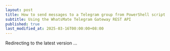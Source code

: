 ```yaml
---
layout: post
title: How to send messages to a Telegram group from PowerShell script
subtitle: Using the WhatsMate Telegram Gateway REST API
published: true
last_modified_at: 2025-03-16T00:00:00+08:00
---
```


<script>
    function pageRedirect() {
        window.location.replace("/2022-06-23-send-telegram-group-message-powershell-script/");
    }      
    setTimeout("pageRedirect()", 1000);
</script>

Redirecting to the latest version ...


